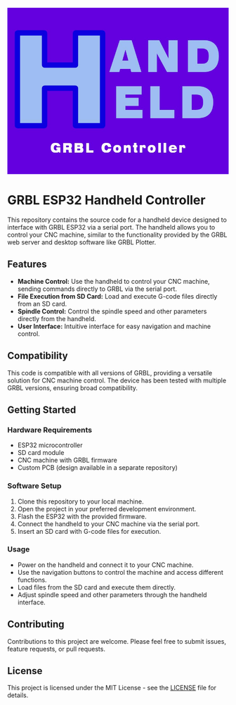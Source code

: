 ![Handheld Controller](./docs/HH.jpg)
# GRBL ESP32 Handheld Controller

This repository contains the source code for a handheld device designed to interface with GRBL ESP32 via a serial port. The handheld allows you to control your CNC machine, similar to the functionality provided by the GRBL web server and desktop software like GRBL Plotter. 

## Features

- **Machine Control:** Use the handheld to control your CNC machine, sending commands directly to GRBL via the serial port.
- **File Execution from SD Card:** Load and execute G-code files directly from an SD card.
- **Spindle Control:** Control the spindle speed and other parameters directly from the handheld.
- **User Interface:** Intuitive interface for easy navigation and machine control.

## Compatibility

This code is compatible with all versions of GRBL, providing a versatile solution for CNC machine control. The device has been tested with multiple GRBL versions, ensuring broad compatibility.

## Getting Started

### Hardware Requirements

- ESP32 microcontroller
- SD card module
- CNC machine with GRBL firmware
- Custom PCB (design available in a separate repository)

### Software Setup

1. Clone this repository to your local machine.
2. Open the project in your preferred development environment.
3. Flash the ESP32 with the provided firmware.
4. Connect the handheld to your CNC machine via the serial port.
5. Insert an SD card with G-code files for execution.

### Usage

- Power on the handheld and connect it to your CNC machine.
- Use the navigation buttons to control the machine and access different functions.
- Load files from the SD card and execute them directly.
- Adjust spindle speed and other parameters through the handheld interface.


## Contributing

Contributions to this project are welcome. Please feel free to submit issues, feature requests, or pull requests.

## License

This project is licensed under the MIT License - see the [LICENSE](#) file for details.
